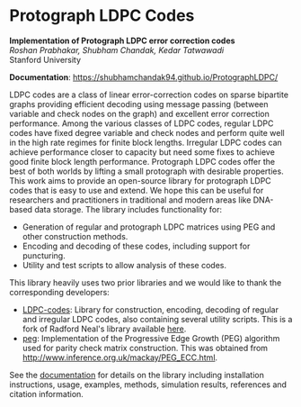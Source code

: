 # Protograph LDPC Codes

**Implementation of Protograph LDPC error correction codes**  
*Roshan Prabhakar, Shubham Chandak, Kedar Tatwawadi*  
Stanford University

**Documentation**: https://shubhamchandak94.github.io/ProtographLDPC/

LDPC codes are a class of linear error-correction codes on sparse bipartite graphs providing efficient decoding using message passing (between variable and check nodes on the graph) and excellent error correction performance. Among the various classes of LDPC codes, regular LDPC codes have fixed degree variable and check nodes and perform quite well in the high rate regimes for finite block lengths. Irregular LDPC codes can achieve performance closer to capacity but need some fixes to achieve good finite block length performance. Protograph LDPC codes offer the best of both worlds by lifting a small protograph with desirable properties. This work aims to provide an open-source library for protograph LDPC codes that is easy to use and extend. We hope this can be useful for researchers and practitioners in traditional and modern areas like DNA-based data storage. The library includes functionality for:

- Generation of regular and protograph LDPC matrices using PEG and other construction methods.
- Encoding and decoding of these codes, including support for puncturing.
- Utility and test scripts to allow analysis of these codes.

This library heavily uses two prior libraries and we would like to thank the corresponding developers:
- [LDPC-codes](https://github.com/shubhamchandak94/LDPC-codes): Library for construction, encoding, decoding of regular and irregular LDPC codes, also containing several utility scripts. This is a fork of Radford Neal's library available [here](https://github.com/radfordneal/LDPC-codes).
- [peg](peg/): Implementation of the Progressive Edge Growth (PEG) algorithm used for parity check matrix construction. This was obtained from http://www.inference.org.uk/mackay/PEG_ECC.html.

See the [documentation](https://shubhamchandak94.github.io/ProtographLDPC/) for details on the library including installation instructions, usage, examples, methods, simulation results, references and citation information.
